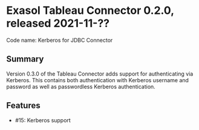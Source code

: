 # Exasol Tableau Connector 0.2.0, released 2021-11-??
 
Code name: Kerberos for JDBC Connector

## Summary

Version 0.3.0 of the Tableau Connector adds support for authenticating via Kerberos. This contains both authentication with Kerberos username and password as well as passwordless Kerberos authentication.

## Features

* #15: Kerberos support
